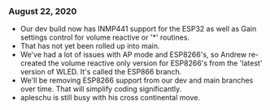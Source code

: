 ### August 22, 2020

- Our dev build now has INMP441 support for the ESP32 as well as Gain settings control for volume reactive or '*' routines.
- That has not yet been rolled up into main.
- We've had a lot of issues with AP mode and ESP8266's, so Andrew re-created the volume reactive only version for ESP8266's from the 'latest' version of WLED. It's called the ESP866 branch.
- We'll be removing ESP8266 support from our dev and main branches over time. That will simplify coding significantly.
- apleschu is still busy with his cross continental move.
